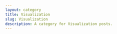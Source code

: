 ```yaml
---
layout: category
title: Visualization
slug: Visualization
description: A category for Visualization posts.
---
```

